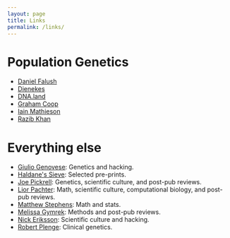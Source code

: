 ```yaml
---
layout: page
title: Links
permalink: /links/
---
```


# Population Genetics
* [Daniel Falush](http://paintmychromosomes.blogspot.com/)
* [Dienekes](http://dienekes.blogspot.com/)
* [DNA.land](https://blog.dna.land/)
* [Graham Coop](http://gcbias.org/)
* [Iain Mathieson](http://mathii.github.io/)
* [Razib Khan](http://www.unz.com/author/razib-khan/)

# Everything else
* [Giulio Genovese](http://apol1.blogspot.com/): Genetics and hacking.
* [Haldane's Sieve](http://haldanessieve.org/): Selected pre-prints.
* [Joe Pickrell](https://joepickrell.wordpress.com/): Genetics, scientific culture, and post-pub reviews.
* [Lior Pachter](https://liorpachter.wordpress.com/): Math, scientific culture, computational biology, and post-pub reviews.
* [Matthew Stephens](http://stephens999.github.io/blog/): Math and stats.
* [Melissa Gymrek](http://melissagymrek.com/blog/): Methods and post-pub reviews.
* [Nick Eriksson](http://nickeriksson.blogspot.com/): Scientific culture and hacking.
* [Robert Plenge](http://www.plengegen.com/): Clinical genetics.